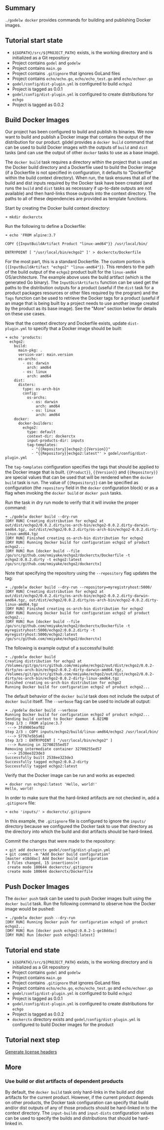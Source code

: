Summary
-------
`./godelw docker` provides commands for building and publishing Docker images.

Tutorial start state
--------------------
* `${GOPATH}/src/${PROJECT_PATH}` exists, is the working directory and is initialized as a Git repository
* Project contains `godel` and `godelw`
* Project contains `main.go`
* Project contains `.gitignore` that ignores GoLand files
* Project contains `echo/echo.go`, `echo/echo_test.go` and `echo/echoer.go`
* `godel/config/dist-plugin.yml` is configured to build `echgo2`
* Project is tagged as 0.0.1
* `godel/config/dist-plugin.yml` is configured to create distributions for `echgo`
* Project is tagged as 0.0.2

Build Docker Images
-------------------
Our project has been configured to build and publish its binaries. We now want to build and publish a Docker image that
contains the output of the distribution for our product. gödel provides a `docker build` command that can be used to
build Docker images with the outputs of `build` and `dist` tasks (and can use the output of other `docker` tasks to use
as a base image).

The `docker build` task requires a directory within the project that is used as the Docker build directory and a
Dockerfile used to build the Docker image (if a Dockerfile is not specified in configuration, it defaults to
"Dockerfile" within the build context directory). When run, the task ensures that all of the build and dist inputs
required by the Docker task have been created (and runs the `build` and `dist` tasks as necessary if up-to-date outputs
are not available) and then hard-links those outputs into the context directory. The paths to all of these dependencies
are provided as template functions.

Start by creating the Docker build context directory:

```
➜ mkdir dockerctx
```

Run the following to define a Dockerfile:

```
➜ echo 'FROM alpine:3.7

COPY {{InputBuildArtifact Product "linux-amd64"}} /usr/local/bin/

ENTRYPOINT [ "/usr/local/bin/echgo2" ]' > dockerctx/Dockerfile
```

For the most part, this is a standard Dockerfile. The custom portion is `{{InputBuildArtifact "echgo2" "linux-amd64"}}`.
This renders to the path of the build output of the `echgo2` product built for the `linux-amd64` OS/architecture. The
example above uses the build artifact (which is the generated Go binary). The `InputDistArtifacts` function can be used
get the paths to the distribution outputs for a product (useful if the `dist` task for a product packages resources or
other files required by the program) and the `Tags` function can be used to retrieve the Docker tags for a product
(useful if an image that is being built by a project needs to use another image created by the product as its base
image). See the "More" section below for details on these use cases.

Now that the context directory and Dockerfile exists, update `dist-plugin.yml` to specify that a Docker image should be
built:

```
➜ echo 'products:
  echgo2:
    build:
      main-pkg: .
      version-var: main.version
      os-archs:
        - os: darwin
          arch: amd64
        - os: linux
          arch: amd64
    dist:
      disters:
        type: os-arch-bin
        config:
          os-archs:
            - os: darwin
              arch: amd64
            - os: linux
              arch: amd64
    docker:
      docker-builders:
        echgo2:
          type: default
          context-dir: dockerctx
          input-products-dir: inputs
          tag-templates:
            - "{{Repository}}echgo2:{{Version}}"
            - "{{Repository}}echgo2:latest"' > godel/config/dist-plugin.yml
```

The `tag-templates` configuration specifies the tags that should be applied to the Docker image that is built.
`{{Product}}`, `{{Version}}` and `{{Repository}}` are special values that can be used that will be rendered when the
`docker build` task is run. The value of `{{Repository}}` can be specified as configuration (the `repository` field in
the `docker` configuration block) or as a flag when invoking the `docker build` or `docker push` tasks.

Run the task in dry run mode to verify that it will invoke the proper command:

```
➜ ./godelw docker build --dry-run
[DRY RUN] Creating distribution for echgo2 at out/dist/echgo2/0.0.2.dirty/os-arch-bin/echgo2-0.0.2.dirty-darwin-amd64.tgz, out/dist/echgo2/0.0.2.dirty/os-arch-bin/echgo2-0.0.2.dirty-linux-amd64.tgz
[DRY RUN] Finished creating os-arch-bin distribution for echgo2
[DRY RUN] Running Docker build for configuration echgo2 of product echgo2...
[DRY RUN] Run [docker build --file /go/src/github.com/nmiyake/echgo2/dockerctx/Dockerfile -t echgo2:0.0.2.dirty -t echgo2:latest /go/src/github.com/nmiyake/echgo2/dockerctx]
```

Note that specifying the repository using the `--repository` flag updates the tag:

```
➜ ./godelw docker build --dry-run --repository=myregistryhost:5000/
[DRY RUN] Creating distribution for echgo2 at out/dist/echgo2/0.0.2.dirty/os-arch-bin/echgo2-0.0.2.dirty-darwin-amd64.tgz, out/dist/echgo2/0.0.2.dirty/os-arch-bin/echgo2-0.0.2.dirty-linux-amd64.tgz
[DRY RUN] Finished creating os-arch-bin distribution for echgo2
[DRY RUN] Running Docker build for configuration echgo2 of product echgo2...
[DRY RUN] Run [docker build --file /go/src/github.com/nmiyake/echgo2/dockerctx/Dockerfile -t myregistryhost:5000/echgo2:0.0.2.dirty -t myregistryhost:5000/echgo2:latest /go/src/github.com/nmiyake/echgo2/dockerctx]
```

The following is example output of a successful build:

```
➜ ./godelw docker build
Creating distribution for echgo2 at /Volumes/git/go/src/github.com/nmiyake/echgo2/out/dist/echgo2/0.0.2-dirty/os-arch-bin/echgo2-0.0.2-dirty-darwin-amd64.tgz, /Volumes/git/go/src/github.com/nmiyake/echgo2/out/dist/echgo2/0.0.2-dirty/os-arch-bin/echgo2-0.0.2-dirty-linux-amd64.tgz
Finished creating os-arch-bin distribution for echgo2
Running Docker build for configuration echgo2 of product echgo2...
```

The default behavior of the `docker build` task does not include the output of `docker build` itself. The `--verbose`
flag can be used to include all output:

```
➜ ./godelw docker build --verbose
Running Docker build for configuration echgo2 of product echgo2...
Sending build context to Docker daemon  6.021MB
Step 1/3 : FROM alpine:3.7
 ---> 3fd9065eaf02
Step 2/3 : COPY inputs/echgo2/build/linux-amd64/echgo2 /usr/local/bin/
 ---> 57767e5b5a61
Step 3/3 : ENTRYPOINT [ "/usr/local/bin/echgo2" ]
 ---> Running in 32700255ed57
Removing intermediate container 32700255ed57
 ---> 2538ee323de3
Successfully built 2538ee323de3
Successfully tagged echgo2:0.0.2-dirty
Successfully tagged echgo2:latest
```

Verify that the Docker image can be run and works as expected:

```
➜ docker run echgo2:latest 'Hello, world!'
Hello, world!
```

In order to make sure that the hard-linked artifacts are not checked in, add a `.gitignore` file:

```
➜ echo 'inputs/' > dockerctx/.gitignore
```

In this example, the `.gitignore` file is configured to ignore the `inputs/` directory because we configured the Docker
task to use that directory as the directory into which the build and dist artifacts should be hard-linked.

Commit the changes that were made to the repository:

```
➜ git add dockerctx godel/config/dist-plugin.yml
➜ git commit -m "Add Docker build configuration"
[master e18ddac] Add Docker build configuration
 3 files changed, 15 insertions(+)
 create mode 100644 dockerctx/.gitignore
 create mode 100644 dockerctx/Dockerfile
```

Push Docker Images
------------------
The `docker push` task can be used to push Docker images built using the `docker build` task. Run the following command
to observe how the Docker image would be pushed:

```
➜ ./godelw docker push --dry-run
[DRY RUN] Running Docker push for configuration echgo2 of product echgo2...
[DRY RUN] Run [docker push echgo2:0.0.2-1-ge18ddac]
[DRY RUN] Run [docker push echgo2:latest]
```

Tutorial end state
------------------
* `${GOPATH}/src/${PROJECT_PATH}` exists, is the working directory and is initialized as a Git repository
* Project contains `godel` and `godelw`
* Project contains `main.go`
* Project contains `.gitignore` that ignores GoLand files
* Project contains `echo/echo.go`, `echo/echo_test.go` and `echo/echoer.go`
* `godel/config/dist-plugin.yml` is configured to build `echgo2`
* Project is tagged as 0.0.1
* `godel/config/dist-plugin.yml` is configured to create distributions for `echgo`
* Project is tagged as 0.0.2
* `dockerctx` directory exists and `godel/config/dist-plugin.yml` is configured to build Docker images for the product

Tutorial next step
------------------
[Generate license headers](https://github.com/palantir/godel/wiki/License-headers)

More
----
### Use build or dist artifacts of dependent products
By default, the `docker build` task only hard-links in the build and dist artifacts for the current product. However, if
the current product depends on other products, the Docker task configuration can specify that build and/or dist outputs
of any of those products should be hard-linked in to the context directory. The `input-builds` and `input-dists`
configuration values can be used to specify the builds and distributions that should be hard-linked in.
